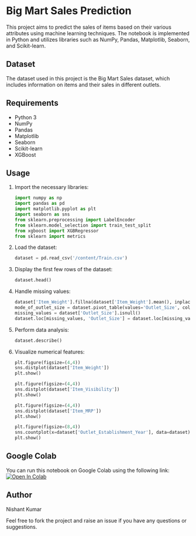 # Big Mart Sales Prediction

This project aims to predict the sales of items based on their various attributes using machine learning techniques. The notebook is implemented in Python and utilizes libraries such as NumPy, Pandas, Matplotlib, Seaborn, and Scikit-learn.

## Dataset

The dataset used in this project is the Big Mart Sales dataset, which includes information on items and their sales in different outlets.

## Requirements

- Python 3
- NumPy
- Pandas
- Matplotlib
- Seaborn
- Scikit-learn
- XGBoost

## Usage

1. Import the necessary libraries:
    ```python
    import numpy as np
    import pandas as pd
    import matplotlib.pyplot as plt
    import seaborn as sns
    from sklearn.preprocessing import LabelEncoder
    from sklearn.model_selection import train_test_split
    from xgboost import XGBRegressor
    from sklearn import metrics
    ```

2. Load the dataset:
    ```python
    dataset = pd.read_csv('/content/Train.csv')
    ```

3. Display the first few rows of the dataset:
    ```python
    dataset.head()
    ```

4. Handle missing values:
    ```python
    dataset['Item_Weight'].fillna(dataset['Item_Weight'].mean(), inplace=True)
    mode_of_outlet_size = dataset.pivot_table(values='Outlet_Size', columns='Outlet_Type', aggfunc=(lambda x: x.mode()[0]))
    missing_values = dataset['Outlet_Size'].isnull()
    dataset.loc[missing_values, 'Outlet_Size'] = dataset.loc[missing_values, 'Outlet_Type'].apply(lambda x: mode_of_outlet_size[x])
    ```

5. Perform data analysis:
    ```python
    dataset.describe()
    ```

6. Visualize numerical features:
    ```python
    plt.figure(figsize=(4,4))
    sns.distplot(dataset['Item_Weight'])
    plt.show()

    plt.figure(figsize=(4,4))
    sns.distplot(dataset['Item_Visibility'])
    plt.show()

    plt.figure(figsize=(4,4))
    sns.distplot(dataset['Item_MRP'])
    plt.show()

    plt.figure(figsize=(8,4))
    sns.countplot(x=dataset['Outlet_Establishment_Year'], data=dataset)
    plt.show()
    ```

## Google Colab

You can run this notebook on Google Colab using the following link:
[![Open In Colab](https://colab.research.google.com/assets/colab-badge.svg)](https://colab.research.google.com/github/DarkLord-13/Machine-Learning-01/blob/main/BigMartSalesPrediction.ipynb)

## Author

Nishant Kumar

Feel free to fork the project and raise an issue if you have any questions or suggestions.
